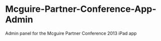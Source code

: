 Mcguire-Partner-Conference-App-Admin
====================================

Admin panel for the Mcguire Partner Conference 2013 iPad app
